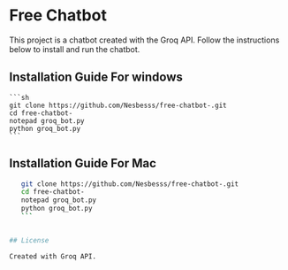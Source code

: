 # Free Chatbot

This project is a chatbot created with the Groq API. Follow the instructions below to install and run the chatbot.

## Installation Guide For windows
    ```sh
    git clone https://github.com/Nesbesss/free-chatbot-.git
    cd free-chatbot-
    notepad groq_bot.py
    python groq_bot.py
    ```

## Installation Guide For Mac
 ```sh
    git clone https://github.com/Nesbesss/free-chatbot-.git
    cd free-chatbot-
    notepad groq_bot.py
    python groq_bot.py
    ```


## License

Created with Groq API.
